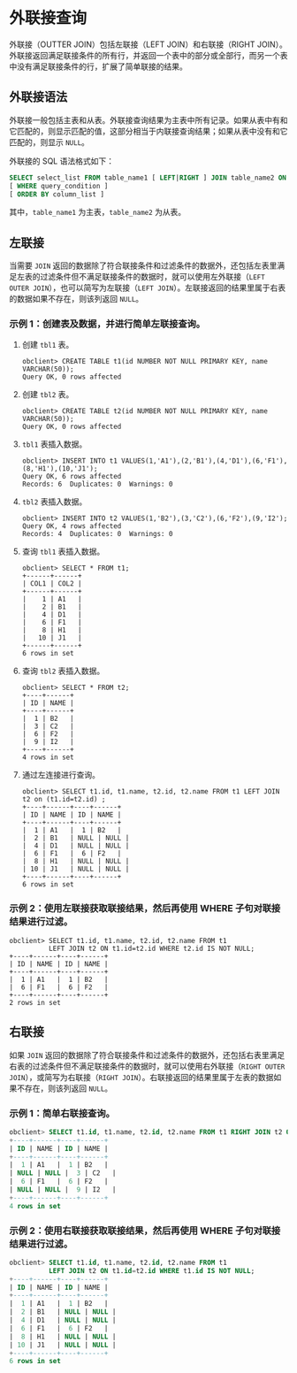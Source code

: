 外联接查询 
==========================

外联接（OUTTER JOIN）包括左联接（LEFT JOIN）和右联接（RIGHT JOIN）。外联接返回满足联接条件的所有行，并返回一个表中的部分或全部行，而另一个表中没有满足联接条件的行，扩展了简单联接的结果。

外联接语法 
--------------------------

外联接一般包括主表和从表。外联接查询结果为主表中所有记录。如果从表中有和它匹配的，则显示匹配的值，这部分相当于内联接查询结果；如果从表中没有和它匹配的，则显示 `NULL`。

外联接的 SQL 语法格式如下：

```sql
SELECT select_list FROM table_name1 [ LEFT|RIGHT ] JOIN table_name2 ON join_condition
[ WHERE query_condition ]
[ ORDER BY column_list ]
```



其中，`table_name1` 为主表，`table_name2` 为从表。

左联接 
------------------------

当需要 `JOIN` 返回的数据除了符合联接条件和过滤条件的数据外，还包括左表里满足左表的过滤条件但不满足联接条件的数据时，就可以使用左外联接（`LEFT OUTER JOIN`），也可以简写为左联接（`LEFT JOIN`）。左联接返回的结果里属于右表的数据如果不存在，则该列返回 `NULL`。

### 示例 1：创建表及数据，并进行简单左联接查询。 

1. 创建 `tbl1` 表。

   ```unknow
   obclient> CREATE TABLE t1(id NUMBER NOT NULL PRIMARY KEY, name VARCHAR(50));
   Query OK, 0 rows affected
   ```

   

2. 创建 `tbl2` 表。

   ```unknow
   obclient> CREATE TABLE t2(id NUMBER NOT NULL PRIMARY KEY, name VARCHAR(50));
   Query OK, 0 rows affected
   ```

   

3. `tbl1` 表插入数据。

   ```unknow
   obclient> INSERT INTO t1 VALUES(1,'A1'),(2,'B1'),(4,'D1'),(6,'F1'),(8,'H1'),(10,'J1');
   Query OK, 6 rows affected
   Records: 6  Duplicates: 0  Warnings: 0
   ```

   

4. `tbl2` 表插入数据。

   ```unknow
   obclient> INSERT INTO t2 VALUES(1,'B2'),(3,'C2'),(6,'F2'),(9,'I2');
   Query OK, 4 rows affected
   Records: 4  Duplicates: 0  Warnings: 0
   ```

   

5. 查询 `tbl1` 表插入数据。

   ```unknow
   obclient> SELECT * FROM t1;
   +------+------+
   | COL1 | COL2 |
   +------+------+
   |    1 | A1   |
   |    2 | B1   |
   |    4 | D1   |
   |    6 | F1   |
   |    8 | H1   |
   |   10 | J1   |
   +------+------+
   6 rows in set
   ```

   

6. 查询 `tbl2` 表插入数据。

   ```unknow
   obclient> SELECT * FROM t2;
   +----+------+
   | ID | NAME |
   +----+------+
   |  1 | B2   |
   |  3 | C2   |
   |  6 | F2   |
   |  9 | I2   |
   +----+------+
   4 rows in set
   ```

   

7. 通过左连接进行查询。

   ```unknow
   obclient> SELECT t1.id, t1.name, t2.id, t2.name FROM t1 LEFT JOIN t2 on (t1.id=t2.id) ;
   +----+------+----+------+
   | ID | NAME | ID | NAME |
   +----+------+----+------+
   |  1 | A1   |  1 | B2   |
   |  2 | B1   | NULL | NULL |
   |  4 | D1   | NULL | NULL |
   |  6 | F1   |  6 | F2   |
   |  8 | H1   | NULL | NULL |
   | 10 | J1   | NULL | NULL |
   +----+------+----+------+
   6 rows in set
   ```

   




### 示例 2：使用左联接获取联接结果，然后再使用 WHERE 子句对联接结果进行过滤。 

```unknow
obclient> SELECT t1.id, t1.name, t2.id, t2.name FROM t1 
          LEFT JOIN t2 ON t1.id=t2.id WHERE t2.id IS NOT NULL;
+----+------+----+------+
| ID | NAME | ID | NAME |
+----+------+----+------+
|  1 | A1   |  1 | B2   |
|  6 | F1   |  6 | F2   |
+----+------+----+------+
2 rows in set
```



右联接 
------------------------

如果 `JOIN` 返回的数据除了符合联接条件和过滤条件的数据外，还包括右表里满足右表的过滤条件但不满足联接条件的数据时，就可以使用右外联接（`RIGHT OUTER JOIN`），或简写为右联接（`RIGHT JOIN`）。右联接返回的结果里属于左表的数据如果不存在，则该列返回 `NULL`。

### 示例 1：简单右联接查询。 

```sql
obclient> SELECT t1.id, t1.name, t2.id, t2.name FROM t1 RIGHT JOIN t2 ON t1.id=t2.id;
+----+------+----+------+
| ID | NAME | ID | NAME |
+----+------+----+------+
|  1 | A1   |  1 | B2   |
| NULL | NULL |  3 | C2   |
|  6 | F1   |  6 | F2   |
| NULL | NULL |  9 | I2   |
+----+------+----+------+
4 rows in set
```



### 示例 2：使用右联接获取联接结果，然后再使用 WHERE 子句对联接结果进行过滤。 

```sql
obclient> SELECT t1.id, t1.name, t2.id, t2.name FROM t1 
          LEFT JOIN t2 ON t1.id=t2.id WHERE t1.id IS NOT NULL;
+----+------+----+------+
| ID | NAME | ID | NAME |
+----+------+----+------+
|  1 | A1   |  1 | B2   |
|  2 | B1   | NULL | NULL |
|  4 | D1   | NULL | NULL |
|  6 | F1   |  6 | F2   |
|  8 | H1   | NULL | NULL |
| 10 | J1   | NULL | NULL |
+----+------+----+------+
6 rows in set
```




